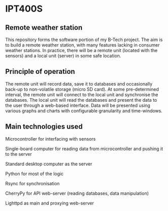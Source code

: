 # IPT400S
## Remote weather station
This repository forms the software portion of my B-Tech project.
The aim is to build a remote weather station, with many features lacking in consumer weather stations. In practice, there will be a remote unit (located with the sensors) and a local unit (server) in some safe location.

## Principle of operation
The remote unit will record data, save it to databases and occasionally back-up to non-volatile storage (micro SD card).
At some pre-determined interval, the remote unit will connect to the local unit and synchronise the databases.
The local unit will read the databases and present the data to the user through a web-based interface. Data will be presented using various graphs and charts with configurable granularity and time-windows.

## Main technologies used
Microcontroller for interfacing with sensors

Single-board computer for reading data from microcontroller and pushing it to the server

Standard desktop computer as the server

Python for most of the logic

Rsync for synchronisation

CherryPy for API web-server (reading databases, data manipulation)

Lighttpd as main and proxying web-server
